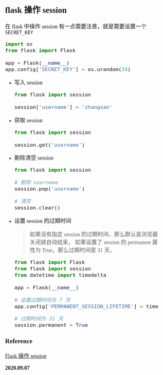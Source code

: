 <font size=4 face='楷体'>

## flask 操作 session

在 flask 中操作 session 有一点需要注意，就是需要设置一个 `SECRET_KEY`

```python
import os
from flask import Flask

app = Flask(__name__)
app.config['SECRET_KEY'] = os.urandom(24)
```

- 写入 session

  ```python
  from flask import session

  session['username'] = 'zhangsan'
  ```

- 获取 session

  ```python
  from flask import session

  session.get('username')
  ```

- 删除清空 session

  ```python
  from flask import session

  # 删除 username
  session.pop('username')

  # 清空
  session.clear()
  ```

- 设置 session 的过期时间

  > 如果没有指定 session 的过期时间，那么默认是浏览器关闭就自动结束，
  > 如果设置了 session 的 permanent 属性为 True，那么过期时间是 31 天。

  ```python
  from flask import Flask
  from flask import session
  from datetime import timedelta

  app = Flask(__name__)

  # 设置过期时间为 7 天
  app.config['PERMANENT_SESSION_LIFETIME'] = timedelta(days=7)

  # 过期时间为 31 天
  session.permanent = True
  ```

### Reference

[Flask 操作 session](https://www.jianshu.com/p/dd0aa75f3f0e)

**2020.09.07**
